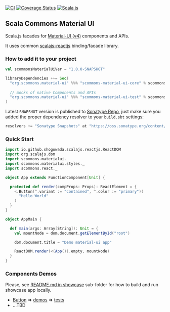 
[![CI](https://github.com/scommons/scommons-material-ui/actions/workflows/ci.yml/badge.svg?branch=master)](https://github.com/scommons/scommons-material-ui/actions/workflows/ci.yml?query=workflow%3Aci+branch%3Amaster)
[![Coverage Status](https://coveralls.io/repos/github/scommons/scommons-material-ui/badge.svg?branch=master)](https://coveralls.io/github/scommons/scommons-material-ui/?branch=master)
[![Scala.js](https://www.scala-js.org/assets/badges/scalajs-1.8.0.svg)](https://www.scala-js.org)

## Scala Commons Material UI

Scala.js facades for [Material-UI (v4)](https://v4.mui.com/getting-started/usage/) components and APIs.

It uses common [scalajs-reactjs](https://github.com/shogowada/scalajs-reactjs) binding/facade library.

### How to add it to your project

```scala
val scommonsMaterialUiVer = "1.0.0-SNAPSHOT"

libraryDependencies ++= Seq(
  "org.scommons.material-ui" %%% "scommons-material-ui-core" % scommonsMaterialUiVer,
  
  // mocks of native Components and APIs
  "org.scommons.material-ui" %%% "scommons-material-ui-test" % scommonsMaterialUiVer % "test"
)
```

Latest `SNAPSHOT` version is published to [Sonatype Repo](https://oss.sonatype.org/content/repositories/snapshots/org/scommons/), just make sure you added
the proper dependency resolver to your `build.sbt` settings:
```scala
resolvers += "Sonatype Snapshots" at "https://oss.sonatype.org/content/repositories/snapshots/"
```

### Quick Start

```scala
import io.github.shogowada.scalajs.reactjs.ReactDOM
import org.scalajs.dom
import scommons.materialui._
import scommons.materialui.styles._
import scommons.react._

object App extends FunctionComponent[Unit] {

  protected def render(compProps: Props): ReactElement = {
    <.Button(^.variant := "contained", ^.color := "primary")(
      "Hello World"
    )
  }
}

object AppMain {

  def main(args: Array[String]): Unit = {
    val mountNode = dom.document.getElementById("root")

    dom.document.title = "Demo material-ui app"

    ReactDOM.render(<(App()).empty, mountNode)
  }
}
```

### Components Demos

Please, see [README.md in showcase](showcase/README.md) sub-folder
for how to build and run showcase app locally.

* [Button](https://v4.mui.com/components/buttons/) => [demos](showcase/src/main/scala/scommons/materialui/showcase/button) => [tests](showcase/src/test/scala/scommons/materialui/showcase/button)
* ...TBD
